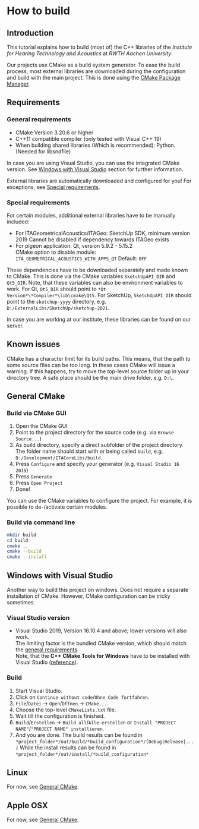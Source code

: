 # How to build

## Introduction

This tutorial explains how to build (most of) the C++ libraries of the *Institute for Hearing Technology and Acoustics* at *RWTH Aachen University*.

Our projects use CMake as a build system generator. To ease the build process, most external libraries are downloaded during the configuration and build with the main project. This is done using the [CMake Package Manager](https://github.com/cpm-cmake/CPM.cmake).

## Requirements
### General requirements

- CMake Version 3.20.6 or higher
- C++11 compatible compiler (only tested with Visual C++ 19)
- When building shared libraries (Which is recommended): Python. (Needed for libsndfile)

In case you are using Visual Studio, you can use the integrated CMake version. See [Windows with Visual Studio](#windows-with-visual-studio) section for further information.

External libraries are automatically downloaded and configured for you!
For exceptions, see [Special requirements](#special-requirements).

### Special requirements

For certain modules, additional external libraries have to be manually included:
- For ITAGeometricalAcoustics/ITAGeo: SketchUp SDK, minimum version 2019
  Cannot be disabled if dependency towards ITAGeo exists
- For pigeon application: Qt, version 5.9.2 - 5.15.2  
  CMake option to disable module: `ITA_GEOMETRICAL_ACOUSTICS_WITH_APPS_QT` Default: `OFF`

These dependencies have to be downloaded separately and made known to CMake. This is done via the CMake variables `SketchUpAPI_DIR` and `Qt5_DIR`. Note, that these variables can also be environment variables to work. For Qt, `Qt5_DIR` should point to `*Qt Version*\*Compiler*\lib\cmake\Qt5`. For SketchUp, `SketchUpAPI_DIR` should point to the `sketchup-yyyy` directory, e.g. `D:/ExternalLibs/SketchUp/sketchup-2021`.

In case you are working at our institute, these libraries can be found on our server.

## Known issues

CMake has a character limit for its build paths. This means, that the path to some source files can be too long. In these cases CMake will issue a warning. If this happens, try to move the top-level source folder up in your directory tree. A safe place should be the main drive folder, e.g. `D:\`.


## General CMake

### Build via CMake GUI

1. Open the CMake GUI
2. Point to the project directory for the source code (e.g. via `Browse Source...`)
3. As build directory, specify a direct subfolder of the project directory. The folder name should start with or being called `build`, e.g.  `D:/Development/ITACoreLibs/build`.
4. Press `Configure` and specify your generator (e.g. `Visual Studio 16 2019`)
5. Press `Generate`
6. Press `Open Project`
7. Done!

You can use the CMake variables to configure the project. For example, it is possible to de-/activate certain modules.

### Build via command line

```bash
mkdir build
cd build
cmake ..
cmake --build
cmake --install
```


## Windows with Visual Studio

Another way to build this project on windows. Does not require a separate installation of CMake. However, CMake configuration can be tricky sometimes.

### Visual Studio version

- Visual Studio 2019, Version 16.10.4 and above; lower versions will also work.  
  The limiting factor is the bundled CMake version, which should match the [general requirements](#general-requirements).  
  Note, that the **C++ CMake Tools for Windows** have to be installed with Visual Studio ([reference](https://docs.microsoft.com/en-us/cpp/build/cmake-projects-in-visual-studio?view=msvc-160)).

### Build

1. Start Visual Studio.
2. Click on `Continue without code`/`Ohne Code fortfahren`.
3. `File`/`Datei` -> `Open`/`Öffnen` -> `CMake...`.
4. Choose the top-level `CMakeLists.txt` file.
5. Wait till the configuration is finished.
6. `Build`/`Erstellen` -> `Build all`/`Alle erstellen` or `Install "PROJECT NAME"`/`"PROJECT NAME" installieren`.
7. And you are done.
   The build results can be found in `*project_folder*/out/build/*build_configuration*/[Debug|Release|...]`
   While the install results can be found in `*project_folder*/out/install/*build_configuration*`



## Linux

For now, see [General CMake](#general-cmake).

## Apple OSX

For now, see [General CMake](#general-cmake).
